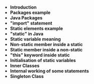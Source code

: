 - **Introduction**
- **Packages example**
- **Java Packages**
- **"import" statement**
- **Static elements example**
- **"static" in Java**
- **Static variable meaning**
- **Non-static member inside a static**
- **Static member inside a non-static**
- **"this" keyword inside static**
- **Initialisation of static variables**
- **Inner Classes**
- **Internal working of some statements**
- **Singleton Class**
